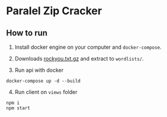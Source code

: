 # Paralel Zip Cracker

## How to run

1. Install docker engine on your computer and `docker-compose`.

2. Downloads [rockyou.txt.gz](https://github.com/praetorian-inc/Hob0Rules/blob/master/wordlists/rockyou.txt.gz) and extract to `wordlists/`.
3. Run api with docker

```
docker-compose up -d --build
```

4. Run client on `views` folder

```
npm i
npm start
```
